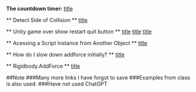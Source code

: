 **The countdown timer:**
[title](https://gamedevbeginner.com/how-to-make-countdown-timer-in-unity-minutes-seconds/)

** Detect Side of Collision **
[title](https://answers.unity.com/questions/473871/detect-side-of-collision.html)

** Unity game over show restart quit button **
[title](https://www.youtube.com/watch?v=pKFtyaAPzYo)
[title](https://www.youtube.com/watch?v=TVSLCZWYL_E)
[title](https://www.youtube.com/watch?v=Bzjat5pskrM)

** Acessing a Script Instance from Another Object **
[title](https://answers.unity.com/questions/241825/acessing-a-script-instance-from-another-object.html)

** How do I slow down addforce initially? **
[title](https://answers.unity.com/questions/1725025/how-do-i-slow-down-my-force-knockback.html)

** Rigidbody.AddForce **
[title](https://docs.unity3d.com/ScriptReference/Rigidbody.AddForce.html)

##Note
###Many more links I have forgot to save
###Examples from class is also used.
###Have not used ChatGPT
